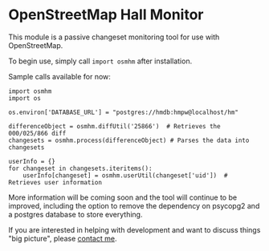 OpenStreetMap Hall Monitor
==========================

This module is a passive changeset monitoring tool for use with OpenStreetMap.

To begin use, simply call `import osmhm` after installation.

Sample calls available for now:

```
import osmhm
import os

os.environ['DATABASE_URL'] = "postgres://hmdb:hmpw@localhost/hm"

differenceObject = osmhm.diffUtil('25866')  # Retrieves the 000/025/866 diff
changesets = osmhm.process(differenceObject) # Parses the data into changesets

userInfo = {}
for changeset in changesets.iteritems():
    userInfo[changeset] = osmhm.userUtil(changeset['uid'])  # Retrieves user information 

```

More information will be coming soon and the tool will continue to be improved, including the option to remove the dependency on psycopg2 and a postgres database to store everything.

If you are interested in helping with development and want to discuss things "big picture", please [contact me](mailto:ethan-nelson@users.noreply.github.com).
